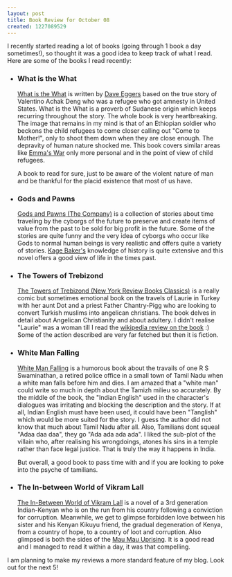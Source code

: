 ```yaml
--- 
layout: post
title: Book Review for October 08
created: 1227089529
---
```

<p>I recently started reading a lot of books (going through 1 book a day sometimes!), so thought it was a good idea to keep track of what I read. Here are some of the books I read recently:</p>
<ul>
<li>
<h3>What is the What</h3>
<p><a href="http://en.wikipedia.org/wiki/What_Is_the_What:_The_Autobiography_of_Valentino_Achak_Deng">What is the What</a> is written by <a href="http://en.wikipedia.org/wiki/Dave_Eggers">Dave Eggers</a> based on the true story of Valentino Achak Deng who was a refugee who got amnesty in United States. What is the What is a proverb of Sudanese origin which keeps recurring throughout the story. The whole book is very heartbreaking. The image that remains in my mind is that of an Ethiopian soldier who beckons the child refugees to come closer calling out "Come to Mother!", only to shoot them down when they are close enough. The depravity of human nature shocked me. This book covers similar areas like <a href="http://www.amazon.com/gp/product/0375703772?ie=UTF8&tag=nimbupani-20&linkCode=as2&camp=1789&creative=390957&creativeASIN=0375703772">Emma's War</a> only more personal and in the point of view of child refugees.</p>
<p>A book to read for sure, just to be aware of the violent nature of man and be thankful for the placid existence that most of us have.</p>
</li>
<li>
	<h3>Gods and Pawns</h3>
	<p>
		<a href="http://www.amazon.com/gp/product/076531553X?ie=UTF8&tag=nimbupani-20&linkCode=as2&camp=1789&creative=390957&creativeASIN=076531553X">Gods and Pawns (The Company)</a> is a collection of stories about time traveling by the cyborgs of the future to preserve and create items of value from the past to be sold for big profit in the future. Some of the stories are quite funny and the very idea of cyborgs who occur like Gods to normal human beings is very realistic and offers quite a variety of stories. <a href="http://en.wikipedia.org/wiki/Kage_Baker">Kage Baker's</a> knowledge of history is quite extensive and this novel offers a good view of life in the times past. 
	</p>
</li>
<li>
	<h3>The Towers of Trebizond</h3>
	<p>
		<a href="http://www.amazon.com/gp/product/159017058X?ie=UTF8&tag=nimbupani-20&linkCode=as2&camp=1789&creative=390957&creativeASIN=159017058X">The Towers of Trebizond (New York Review Books Classics)</a><img src="http://www.assoc-amazon.com/e/ir?t=nimbupani-20&l=as2&o=1&a=159017058X" width="1" height="1" border="0" alt="" style="border:none !important; margin:0px !important;" /> is a really comic but sometimes emotional book on the travels of Laurie in Turkey with her aunt Dot and a priest Father Chantry-Pigg who are looking to convert Turkish muslims into angelican christians. The book delves in detail about Angelican Christianity and about adultery. I didn't realise "Laurie" was a woman till I read the <a href="http://en.wikipedia.org/wiki/The_Towers_of_Trebizond">wikipedia review on the book</a> :) Some of the action described are very far fetched but then it is fiction. 
	</p>
</li>
<li>
	<h3>White Man Falling</h3>
	<p>
		<a href="http://www.amazon.com/gp/product/1846880246?ie=UTF8&tag=nimbupani-20&linkCode=as2&camp=1789&creative=390957&creativeASIN=1846880246">White Man Falling</a> is a humorous book about the travails of one R S Swaminathan, a retired police office in a small town of Tamil Nadu when a white man falls before him and dies. I am amazed that a "white man" could write so much in depth about the Tamizh milieu so accurately. By the middle of the book, the "Indian English" used in the character's dialogues was irritating and blocking the description and the story. If at all, Indian English must have been used, it could have been "Tanglish" which would be more suited for the story. I guess the author did not know that much about Tamil Nadu after all. Also, Tamilians dont squeal "Adaa daa daa", they go "Ada ada ada ada". I liked the sub-plot of the villain who, after realising his wrongdoings, atones his sins in a temple rather than face legal justice. That is truly the way it happens in India. 
	</p>
	<p>But overall, a good book to pass time with and if you are looking to poke into the psyche of tamilians.</p>
</li>
<li>
	<h3>The In-between World of Vikram Lall</h3>
	<p>
		<a href="http://www.amazon.com/gp/product/1400076560?ie=UTF8&tag=nimbupani-20&linkCode=as2&camp=1789&creative=390957&creativeASIN=1400076560">The In-Between World of Vikram Lall</a> is a novel of a 3rd generation Indian-Kenyan who is on the run from his country following a conviction for corruption. Meanwhile, we get to glimpse forbidden love between his sister and his Kenyan Kikuyu friend, the gradual degeneration of Kenya, from a country of hope, to a country of loot and corruption. Also glimpsed is both the sides of the <a href="http://en.wikipedia.org/wiki/Mau_Mau_Uprising">Mau Mau Uprising</a>. It is a good read and I managed to read it within a day, it was that compelling.  
	</p>
</li>
</ul> 
<p>I am planning to make my reviews a more standard feature of my blog. Look out for the next 5!</p>
